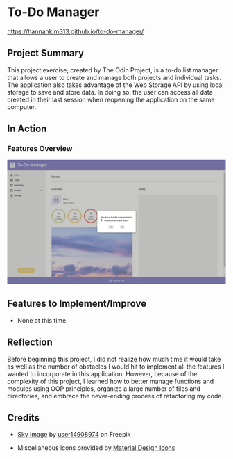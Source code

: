 # To-Do Manager
https://hannahkim313.github.io/to-do-manager/

## Project Summary
This project exercise, created by The Odin Project, is a to-do list manager that allows a user to create and manage both projects and individual tasks. The application also takes advantage of the Web Storage API by using local storage to save and store data. In doing so, the user can access all data created in their last session when reopening the application on the same computer.

## In Action
### Features Overview
<img src="./src/gif/demo.gif" width="auto" height="auto"/>

## Features to Implement/Improve
* None at this time.

## Reflection
Before beginning this project, I did not realize how much time it would take as well as the number of obstacles I would hit to implement all the features I wanted to incorporate in this application. However, because of the complexity of this project, I learned how to better manage functions and modules using OOP principles, organize a large number of files and directories, and embrace the never-ending process of refactoring my code.
  
## Credits
* [Sky image](https://www.freepik.com/free-photo/colorful-cloudy-sky-sunset-gradient-color-sky-texture-abstract-nature-background-very-peri_22756562.htm#&position=10&from_view=author) by [user14908974](https://www.freepik.com/author/user14908974) on Freepik

* Miscellaneous icons provided by [Material Design Icons](https://pictogrammers.com/library/mdi/)